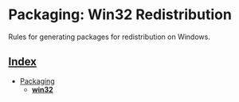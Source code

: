 # Packaging: Win32 Redistribution

Rules for generating packages for redistribution on Windows.

## [Index](../../README.md)
- [Packaging](../README.md)
  - **[win32](./README.md)**
